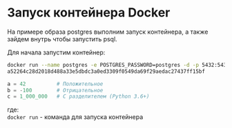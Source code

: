 # Запуск контейнера Docker

На примере образа postgres выполним запуск контейнера, а также зайдем внутрь чтобы запустить psql.  

Для начала запустим контейнер:    
```bash
docker run --name postgres -e POSTGRES_PASSWORD=postgres -d -p 5432:5432 postgres
a52264c28d2018d488a33e5dbdc3a0ed3309f0549da69f29aedac27437ff15bf
```  
```python
a = 42          # Положительное
b = -100        # Отрицательное
c = 1_000_000   # С разделителем (Python 3.6+)
```
где:  
`docker run` - команда для запуска контейнера  
